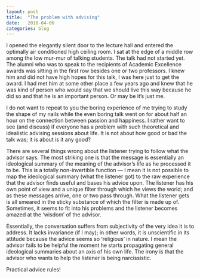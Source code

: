 ```yaml
---
layout: post
title:  "The problem with advising"
date:   2018-04-06
categories: blog
---
```

I opened the elegantly silent door to the lecture hall and entered the optimally air conditioned high ceiling room. I sat at the edge of a middle row among the low mur-mur of talking students. The talk had not started yet. The alumni who was to speak to the recipients of Academic Excellence awards was sitting in the first row besides one or two professors. I knew him and did not have high hopes for this talk, I was here just to get the award. I had met him at some other place a few years ago and knew that he was kind of person who would say that we should live this way because he did so and that he is an important person. Or may be it’s just me.

I do not want to repeat to you the boring experience of me trying to study the shape of my nails while the even boring talk went on for about half an hour on the connection between passion and happiness. I rather want to see (and discuss) if everyone has a problem with such theoretical and idealistic advising sessions about life. It is not about how good or bad the talk was; it is about is it any good?

There are several things wrong about the listener trying to follow what the advisor says. The most striking one is that the message is essentially an ideological summary of the meaning of the advisor’s life as he processed it to be. This is a totally non-invertible function — I mean it is not possible to map the ideological summary (what the listener got) to the raw experience that the advisor finds useful and bases his advice upon. The listener has his own point of view and a unique filter through which he views the world; and as these messages arrive, one or two pass through. What the listener gets is all smeared in the sticky substance of which the filter is made up of. Sometimes, it seems to fit into his problems and the listener becomes amazed at the ‘wisdom’ of the advisor.

Essentially, the conversation suffers from subjectivity of the very idea it is to address. It lacks invariance (if I may); in other words, it is unscientific in its attitude because the advice seems so ‘religious’ in nature. I mean the advisor fails to be helpful the moment he starts propagating general ideological summaries about an axis of his own life. The irony is that the advisor who wants to help the listener is being narcissistic.

Practical advice rules!